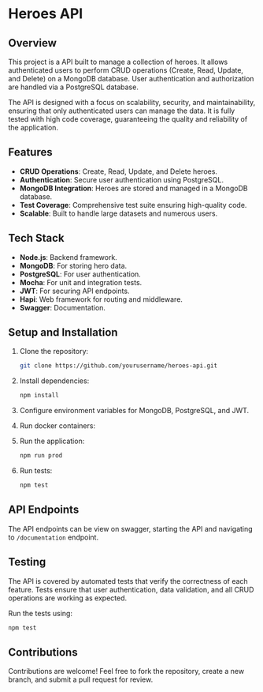 # Heroes API

## Overview

This project is a API built to manage a collection of heroes. It allows authenticated users to perform CRUD operations (Create, Read, Update, and Delete) on a MongoDB database. User authentication and authorization are handled via a PostgreSQL database.

The API is designed with a focus on scalability, security, and maintainability, ensuring that only authenticated users can manage the data. It is fully tested with high code coverage, guaranteeing the quality and reliability of the application.

## Features

- **CRUD Operations**: Create, Read, Update, and Delete heroes.
- **Authentication**: Secure user authentication using PostgreSQL.
- **MongoDB Integration**: Heroes are stored and managed in a MongoDB database.
- **Test Coverage**: Comprehensive test suite ensuring high-quality code.
- **Scalable**: Built to handle large datasets and numerous users.

## Tech Stack

- **Node.js**: Backend framework.
- **MongoDB**: For storing hero data.
- **PostgreSQL**: For user authentication.
- **Mocha**: For unit and integration tests.
- **JWT**: For securing API endpoints.
- **Hapi**: Web framework for routing and middleware.
- **Swagger**: Documentation.

## Setup and Installation

1. Clone the repository:
   ```bash
   git clone https://github.com/yourusername/heroes-api.git
   ```
2. Install dependencies:
   ```bash
   npm install
   ```
3. Configure environment variables for MongoDB, PostgreSQL, and JWT.

4. Run docker containers:

5. Run the application:
   ```bash
   npm run prod
   ```
6. Run tests:
   ```bash
   npm test
   ```

## API Endpoints

<!-- - **POST** `/heroes` - Create a new hero.
- **GET** `/heroes` - Get a list of heroes.
- **GET** `/heroes/:id` - Get a specific hero by ID.
- **PUT** `/heroes/:id` - Update hero information.
- **DELETE** `/heroes/:id` - Delete a hero. -->

The API endpoints can be view on swagger, starting the API and navigating to `/documentation` endpoint.

## Testing

The API is covered by automated tests that verify the correctness of each feature. Tests ensure that user authentication, data validation, and all CRUD operations are working as expected.

Run the tests using:

```bash
npm test
```

## Contributions

Contributions are welcome! Feel free to fork the repository, create a new branch, and submit a pull request for review.
